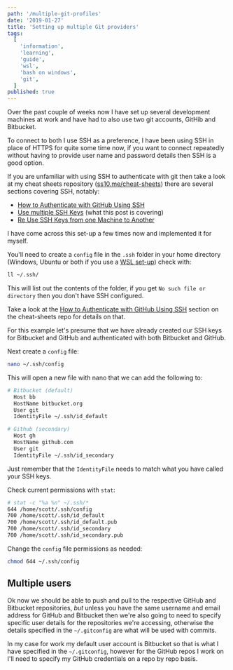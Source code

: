 ```yaml
---
path: '/multiple-git-profiles'
date: '2019-01-27'
title: 'Setting up multiple Git providers'
tags:
  [
    'information',
    'learning',
    'guide',
    'wsl',
    'bash on windows',
    'git',
  ]
published: true
---
```


Over the past couple of weeks now I have set up several development
machines at work and have had to also use two git accounts, GitHib and
Bitbucket.

To connect to both I use SSH as a preference, I have been using SSH in
place of HTTPS for quite some time now, if you want to connect
repeatedly without having to provide user name and password details
then SSH is a good option.

If you are unfamiliar with using SSH to authenticate with git then
take a look at my cheat sheets repository ([ss10.me/cheat-sheets])
there are several sections covering SSH, notably:

- [How to Authenticate with GitHub Using SSH]
- [Use multiple SSH Keys] (what this post is covering)
- [Re Use SSH Keys from one Machine to Another]

I have come across this set-up a few times now and implemented it for
myself.

You'll need to create a `config` file in the `.ssh` folder in your
home directory (Windows, Ubuntu or both if you use a [WSL set-up])
check with:

```bash
ll ~/.ssh/
```

This will list out the contents of the folder, if you get
`No such file or directory` then you don't have SSH configured.

Take a look at the [How to Authenticate with GitHub Using SSH] section
on the cheat-sheets repo for details on that.

For this example let's presume that we have already created our SSH
keys for Bitbucket and GitHub and authenticated with both Bitbucket
and GitHub.

Next create a `config` file:

```bash
nano ~/.ssh/config
```

This will open a new file with nano that we can add the following to:

```bash
# Bitbucket (default)
  Host bb
  HostName bitbucket.org
  User git
  IdentityFile ~/.ssh/id_default

# Github (secondary)
  Host gh
  HostName github.com
  User git
  IdentityFile ~/.ssh/id_secondary
```

Just remember that the `IdentityFile` needs to match what you have
called your SSH keys.

Check current permissions with `stat`:

```bash
# stat -c "%a %n" ~/.ssh/*
644 /home/scott/.ssh/config
700 /home/scott/.ssh/id_default
700 /home/scott/.ssh/id_default.pub
700 /home/scott/.ssh/id_secondary
700 /home/scott/.ssh/id_secondary.pub
```

Change the `config` file permissions as needed:

```bash
chmod 644 ~/.ssh/config
```

## Multiple users

Ok now we should be able to push and pull to the respective GitHub and
Bitbucket repositories, _but_ unless you have the same username and
email address for GitHub and Bitbucket then we're also going to need
to specify specific user details for the repositories we're accessing,
otherwise the details specified in the `~/.gitconfig` are what will be
used with commits.

In my case for work my default user account is Bitbucket so that is
what I have specified in the `~/.gitconfig`, however for the GitHub
repos I work on I'll need to specify my GitHub credentials on a repo
by repo basis.

<!-- Links -->

[ss10.me/cheat-sheets]: https://github.com/spences10/cheat-sheets
[how to authenticate with github using ssh]:
  https://github.com/spences10/cheat-sheets/blob/master/git.md#how-to-authenticate-with-github-using-ssh
[use multiple ssh keys]:
  https://github.com/spences10/cheat-sheets/blob/master/git.md#use-multiple-ssh-keys
[re use ssh keys from one machine to another]:
  https://github.com/spences10/cheat-sheets/blob/master/git.md#re-use-ssh-keys-from-one-machine-to-another
[wsl set-up]: https://blog.scottspence.me/wsl-bootstrap-2019
